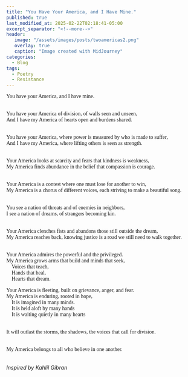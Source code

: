 ```yaml
---
title: "You Have Your America, and I Have Mine."
published: true
last_modified_at: 2025-02-22T02:18:41-05:00
excerpt_separator: "<!--more-->"
header:
   image: "/assets/images/posts/twoamericas2.png"
   overlay: true
   caption: "Image created with MidJourney"
categories:
  - Blog
tags:
  - Poetry
  - Resistance
---
```


<div style="font-family: 'Times New Roman', serif;">
You have your America, and I have mine.<br><br> 

You have your America of division, of walls seen and unseen,<br>
And I have my America of hearts open and burdens shared.<br><br>

You have your America, where power is measured by who is made to suffer,<br>
And I have my America, where lifting others is seen as strength.<br><br>

Your America looks at scarcity and fears that kindness is weakness,<br>
My America finds abundance in the belief that compassion is courage.<br><br>

Your America is a contest where one must lose for another to win,<br>
My America is a chorus of different voices, each striving to make a beautiful song.<br><br>

You see a nation of threats and of enemies in neighbors,<br>
I see a nation of dreams, of strangers becoming kin.<br><br>

Your America clenches fists and abandons those still outside the dream,<br>
My America reaches back, knowing justice is a road we still need to walk together.<br><br>

Your America admires the powerful and the privileged.<br>
My America grows arms that build and minds that seek,<br>
&nbsp;&nbsp;&nbsp;&nbsp;Voices that teach,<br>
&nbsp;&nbsp;&nbsp;&nbsp;Hands that heal,<br>
&nbsp;&nbsp;&nbsp;&nbsp;Hearts that dream.<br>

Your America is fleeting, built on grievance, anger, and fear.<br>
My America is enduring, rooted in hope,<br>
&nbsp;&nbsp;&nbsp;&nbsp;It is imagined in many minds.<br>
&nbsp;&nbsp;&nbsp;&nbsp;It is held aloft by many hands<br>
&nbsp;&nbsp;&nbsp;&nbsp;It is waiting quietly in many hearts<br><br>

It will outlast the storms, the shadows, the voices that call for division.<br><br>


My America belongs to all who believe in one another.<br>
</div>

<br>*Inspired by Kahlil Gibran*
